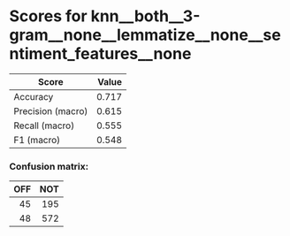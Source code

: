 # Scores for knn__both__3-gram__none__lemmatize__none__sentiment_features__none
|      Score      |Value|
|-----------------|----:|
|Accuracy         |0.717|
|Precision (macro)|0.615|
|Recall (macro)   |0.555|
|F1 (macro)       |0.548|

### Confusion matrix:
|OFF|NOT|
|--:|--:|
| 45|195|
| 48|572|
